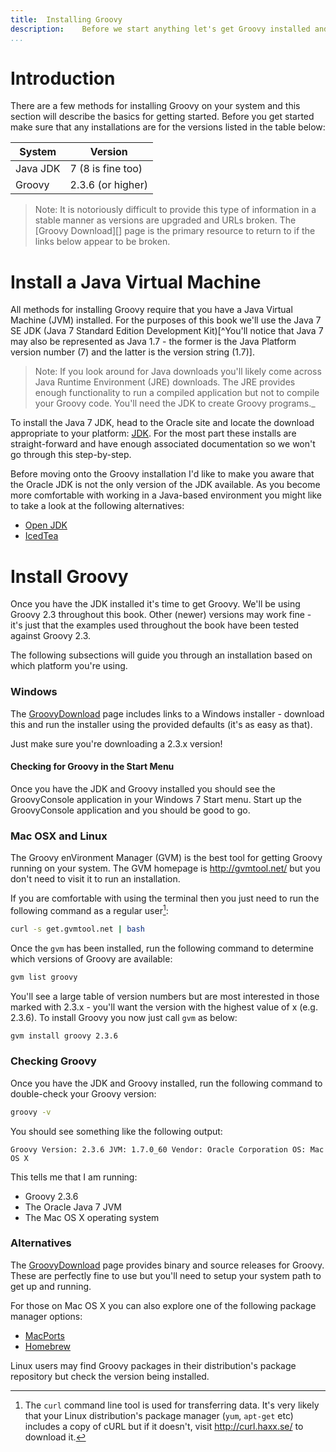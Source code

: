 ```yaml
---
title:	Installing Groovy  
description:	Before we start anything let's get Groovy installed and running. 
...
```


# Introduction
There are a few methods for installing Groovy on your system and this section will describe the basics for getting started. Before you get started make sure that any installations are for the versions listed in the table below:

|System		|	Version
|-----------------|----------------
| Java JDK		|	7 (8 is fine too)
| Groovy		|	2.3.6 (or higher)

>Note: It is notoriously difficult to provide this type of information in a stable manner as versions are upgraded and URLs broken. The [Groovy Download][] page is the primary resource to return to if the links below appear to be broken.

# Install a Java Virtual Machine
All methods for installing Groovy require that you have a Java Virtual Machine (JVM) installed. For the purposes of this book we'll use the Java 7 SE JDK (Java 7 Standard Edition Development Kit)[^You'll notice that Java 7 may also be represented as Java 1.7 - the former is the Java Platform version number (7) and the latter is the version string (1.7)]. 

>Note: If you look around for Java downloads you'll likely come across Java Runtime Environment (JRE) downloads. The JRE provides enough functionality to run a compiled application but not to compile your Groovy code. You'll need the JDK to create Groovy programs._

To install the Java 7 JDK, head to the Oracle site and locate the download appropriate to your platform: [JDK][]. For the most part these installs are straight-forward and have enough associated documentation so we won't go through this step-by-step.

Before moving onto the Groovy installation I'd like to make you aware that the Oracle JDK is not the only version of the JDK available. As you become more comfortable with working in a Java-based environment you might like to take a look at the following alternatives:

  * [Open JDK](http://openjdk.java.net/)
  * [IcedTea](http://icedtea.classpath.org)

# Install Groovy
Once you have the JDK installed it's time to get Groovy. We'll be using Groovy 2.3 throughout this book. Other (newer) versions may work fine - it's just that the examples used throughout the book have been tested against Groovy 2.3.

The following subsections will guide you through an installation based on which platform you're using.

### Windows
The [GroovyDownload][] page includes links to a Windows installer - download this and run the installer using the provided defaults (it's as easy as that). 

Just make sure you're downloading a 2.3.x version!

#### Checking for Groovy in the Start Menu
Once you have the JDK and Groovy installed you should see the GroovyConsole application in your Windows 7 Start menu. Start up the GroovyConsole application and you should be good to go.

### Mac OSX and Linux
The Groovy enVironment Manager (GVM) is the best tool for getting Groovy running on your system. The GVM homepage is <http://gvmtool.net/> but you don't need to visit it to run an installation. 

If you are comfortable with using the terminal then you just need to run the following command as a regular user[^curl]:

```bash
curl -s get.gvmtool.net | bash
```

Once the `gvm` has been installed, run the following command to determine which versions of Groovy are available:

```bash
gvm list groovy
```

You'll see a large table of version numbers but are most interested in those marked with 2.3.x - you'll want the version with the highest value of x (e.g. 2.3.6). To install Groovy you now just call `gvm` as below:

```bash
gvm install groovy 2.3.6
``` 
 
### Checking Groovy
Once you have the JDK and Groovy installed, run the following command to double-check your Groovy version:

````bash
groovy -v
````
You should see something like the following output:

````
Groovy Version: 2.3.6 JVM: 1.7.0_60 Vendor: Oracle Corporation OS: Mac OS X
````

This tells me that I am running:

 * Groovy 2.3.6
 * The Oracle Java 7 JVM
 * The Mac OS X operating system

### Alternatives
The [GroovyDownload][] page provides binary and source releases for Groovy. These are perfectly fine to use but you'll need to setup your system path to get up and running.

For those on Mac OS X you can also explore one of the following package manager options:

 * [MacPorts](https://www.macports.org/)
 * [Homebrew](http://brew.sh/)

Linux users may find Groovy packages in their distribution's package repository but check the version being installed.

[JDK]: http://www.oracle.com/technetwork/java/javase/downloads/jdk7-downloads-1880260.html "Oracle JDK Downloads"

[GroovyDownload]:	http://groovy.codehaus.org/Download "Groovy Download"

[^curl]: The `curl` command line tool is used for transferring data. It's very likely that your Linux distribution's package manager (`yum`, `apt-get` etc) includes a copy of cURL but if it doesn't, visit <http://curl.haxx.se/> to download it.
